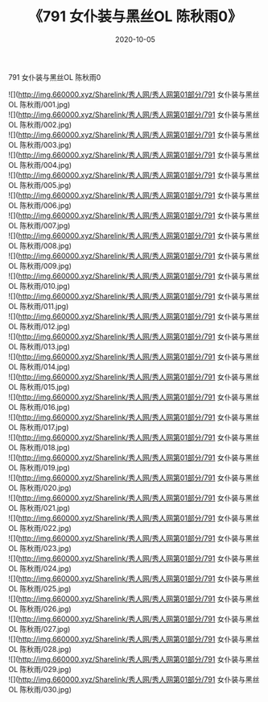 ﻿---
layout: post
title:  《791 女仆装与黑丝OL 陈秋雨0》
date:   2020-10-05
img: http://img.660000.xyz/Sharelink/秀人网/秀人网第01部分/791 女仆装与黑丝OL 陈秋雨0/000.jpg
categories: [美女, 清纯, 唯美]
---

791 女仆装与黑丝OL 陈秋雨0

  ![](http://img.660000.xyz/Sharelink/秀人网/秀人网第01部分/791 女仆装与黑丝OL 陈秋雨/001.jpg) <br> ![](http://img.660000.xyz/Sharelink/秀人网/秀人网第01部分/791 女仆装与黑丝OL 陈秋雨/002.jpg) <br> ![](http://img.660000.xyz/Sharelink/秀人网/秀人网第01部分/791 女仆装与黑丝OL 陈秋雨/003.jpg) <br> ![](http://img.660000.xyz/Sharelink/秀人网/秀人网第01部分/791 女仆装与黑丝OL 陈秋雨/004.jpg) <br> ![](http://img.660000.xyz/Sharelink/秀人网/秀人网第01部分/791 女仆装与黑丝OL 陈秋雨/005.jpg) <br> ![](http://img.660000.xyz/Sharelink/秀人网/秀人网第01部分/791 女仆装与黑丝OL 陈秋雨/006.jpg) <br> ![](http://img.660000.xyz/Sharelink/秀人网/秀人网第01部分/791 女仆装与黑丝OL 陈秋雨/007.jpg) <br> ![](http://img.660000.xyz/Sharelink/秀人网/秀人网第01部分/791 女仆装与黑丝OL 陈秋雨/008.jpg) <br> ![](http://img.660000.xyz/Sharelink/秀人网/秀人网第01部分/791 女仆装与黑丝OL 陈秋雨/009.jpg) <br> ![](http://img.660000.xyz/Sharelink/秀人网/秀人网第01部分/791 女仆装与黑丝OL 陈秋雨/010.jpg) <br> ![](http://img.660000.xyz/Sharelink/秀人网/秀人网第01部分/791 女仆装与黑丝OL 陈秋雨/011.jpg) <br> ![](http://img.660000.xyz/Sharelink/秀人网/秀人网第01部分/791 女仆装与黑丝OL 陈秋雨/012.jpg) <br> ![](http://img.660000.xyz/Sharelink/秀人网/秀人网第01部分/791 女仆装与黑丝OL 陈秋雨/013.jpg) <br> ![](http://img.660000.xyz/Sharelink/秀人网/秀人网第01部分/791 女仆装与黑丝OL 陈秋雨/014.jpg) <br> ![](http://img.660000.xyz/Sharelink/秀人网/秀人网第01部分/791 女仆装与黑丝OL 陈秋雨/015.jpg) <br> ![](http://img.660000.xyz/Sharelink/秀人网/秀人网第01部分/791 女仆装与黑丝OL 陈秋雨/016.jpg) <br> ![](http://img.660000.xyz/Sharelink/秀人网/秀人网第01部分/791 女仆装与黑丝OL 陈秋雨/017.jpg) <br> ![](http://img.660000.xyz/Sharelink/秀人网/秀人网第01部分/791 女仆装与黑丝OL 陈秋雨/018.jpg) <br> ![](http://img.660000.xyz/Sharelink/秀人网/秀人网第01部分/791 女仆装与黑丝OL 陈秋雨/019.jpg) <br> ![](http://img.660000.xyz/Sharelink/秀人网/秀人网第01部分/791 女仆装与黑丝OL 陈秋雨/020.jpg) <br> ![](http://img.660000.xyz/Sharelink/秀人网/秀人网第01部分/791 女仆装与黑丝OL 陈秋雨/021.jpg) <br> ![](http://img.660000.xyz/Sharelink/秀人网/秀人网第01部分/791 女仆装与黑丝OL 陈秋雨/022.jpg) <br> ![](http://img.660000.xyz/Sharelink/秀人网/秀人网第01部分/791 女仆装与黑丝OL 陈秋雨/023.jpg) <br> ![](http://img.660000.xyz/Sharelink/秀人网/秀人网第01部分/791 女仆装与黑丝OL 陈秋雨/024.jpg) <br> ![](http://img.660000.xyz/Sharelink/秀人网/秀人网第01部分/791 女仆装与黑丝OL 陈秋雨/025.jpg) <br> ![](http://img.660000.xyz/Sharelink/秀人网/秀人网第01部分/791 女仆装与黑丝OL 陈秋雨/026.jpg) <br> ![](http://img.660000.xyz/Sharelink/秀人网/秀人网第01部分/791 女仆装与黑丝OL 陈秋雨/027.jpg) <br> ![](http://img.660000.xyz/Sharelink/秀人网/秀人网第01部分/791 女仆装与黑丝OL 陈秋雨/028.jpg) <br> ![](http://img.660000.xyz/Sharelink/秀人网/秀人网第01部分/791 女仆装与黑丝OL 陈秋雨/029.jpg) <br> ![](http://img.660000.xyz/Sharelink/秀人网/秀人网第01部分/791 女仆装与黑丝OL 陈秋雨/030.jpg) <br>
